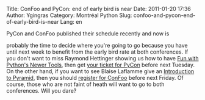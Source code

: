 Title: ConFoo and PyCon: end of early bird is near
Date: 2011-01-20 17:36
Author: Ygingras
Category: Montréal Python
Slug: confoo-and-pycon-end-of-early-bird-is-near
Lang: en

<!--:en-->PyCon and ConFoo published their schedule recently and now is
probably the time to decide where you're going to go because you have
until next week to benefit from the early bird rate at both conferences.
If you don't want to miss Raymond Hettinger showing us how to have [Fun
with Python's Newer Tools][], then get [your ticket for PyCon][] before
next Tuesday. On the other hand, if you want to see Blaise Laflamme give
an [Introduction to Pyramid][], then you should [register for ConFoo][]
before next Friday. Of course, those who are not faint of heath will
want to go to both conferences. Will you dare?<!--:-->

  [Fun with Python's Newer Tools]: http://us.pycon.org/2011/schedule/sessions/261/
  [your ticket for PyCon]: http://us.pycon.org/2011/tickets/
  [Introduction to Pyramid]: http://confoo.ca/en/2011/session/introduction-a-pyramid
  [register for ConFoo]: http://confoo.ca/en/register
